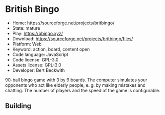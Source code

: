 # British Bingo

- Home: https://sourceforge.net/projects/britbingo/
- State: mature
- Play: https://bbingo.xyz/
- Download: https://sourceforge.net/projects/britbingo/files/
- Platform: Web
- Keyword: action, board, content open
- Code language: JavaScript
- Code license: GPL-3.0
- Assets license: GPL-3.0
- Developer: Bert Beckwith

90-ball bingo game with 3 by 9 boards.
The computer simulates your opponents who act like elderly people, e. g. by making mistakes and chatting. The number of players and the speed of the game is configurable.

## Building
